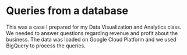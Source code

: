# Queries from a database
This was a case I prepared for my Data Visualization and Analytics class. We needed to answer questions regarding revenue and profit about the business. The data was loaded on Google Cloud Platform and we used BigQuery to process the queries.
